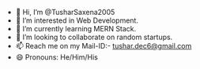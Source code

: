 - 👋 Hi, I’m @TusharSaxena2005
- 👀 I’m interested in Web Development.
- 🌱 I’m currently learning MERN Stack.
- 💞️ I’m looking to collaborate on random startups.
- 📫 Reach me on my Mail-ID:- tushar.dec6@gmail.com
- 😄 Pronouns: He/Him/His

<!---
TusharSaxena2005/TusharSaxena2005 is a ✨ special ✨ repository because its `README.md` (this file) appears on your GitHub profile.
You can click the Preview link to take a look at your changes.
--->
